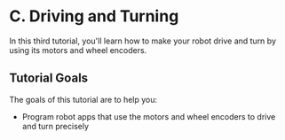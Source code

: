 # C. Driving and Turning

In this third tutorial, you'll learn how to make your robot drive and turn by using its motors and wheel encoders.

## Tutorial Goals <a id="tutorial-goals"></a>

The goals of this tutorial are to help you:

* Program robot apps that use the motors and wheel encoders to drive and turn precisely

